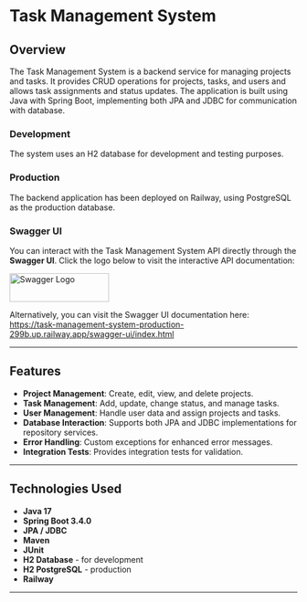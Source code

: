 
# **Task Management System**

## **Overview**
The Task Management System is a backend service for managing projects and tasks. It provides CRUD operations for projects, tasks, and users and allows task assignments and status updates. The application is built using Java with Spring Boot, implementing both JPA and JDBC for communication with database.

### **Development**
The system uses an H2 database for development and testing purposes.
### **Production**
The backend application has been deployed on Railway, using PostgreSQL as the production database.

### **Swagger UI**
You can interact with the Task Management System API directly through the **Swagger UI**. Click the logo below to visit the interactive API documentation:

<a href="https://task-management-system-production-299b.up.railway.app/swagger-ui/index.html" target="_blank">
    <img src="https://static1.smartbear.co/swagger/media/assets/images/swagger_logo.svg" height="50" width="174" alt="Swagger Logo">
</a>

Alternatively, you can visit the Swagger UI documentation here: <br>
https://task-management-system-production-299b.up.railway.app/swagger-ui/index.html


---

## **Features**
- **Project Management**: Create, edit, view, and delete projects.
- **Task Management**: Add, update, change status, and manage tasks.
- **User Management**: Handle user data and assign projects and tasks.
- **Database Interaction**: Supports both JPA and JDBC implementations for repository services.
- **Error Handling**: Custom exceptions for enhanced error messages.
- **Integration Tests**: Provides integration tests for validation.

---

## **Technologies Used**
- **Java 17**
- **Spring Boot 3.4.0**
- **JPA / JDBC**
- **Maven**
- **JUnit**
- **H2 Database** - for development
- **H2 PostgreSQL** - production
- **Railway**

---

